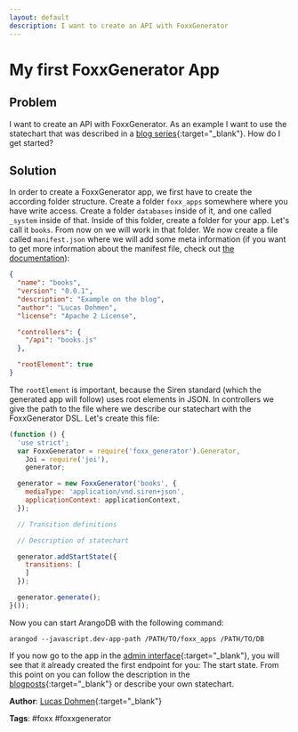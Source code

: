 ```yaml
---
layout: default
description: I want to create an API with FoxxGenerator
---
```

# My first FoxxGenerator App

## Problem

I want to create an API with FoxxGenerator. As an example I want to use the statechart that was described in a [blog series](https://www.arangodb.com/2014/12/08/building-hypermedia-apis-foxxgenerator){:target="_blank"}. How do I get started?

## Solution

In order to create a FoxxGenerator app, we first have to create the according folder structure. Create a folder `foxx_apps` somewhere where you have write access. Create a folder `databases` inside of it, and one called `_system` inside of that. Inside of this folder, create a folder for your app. Let's call it `books`. From now on we will work in that folder. We now create a file called `manifest.json` where we will add some meta information (if you want to get more information about the manifest file, check out
[the documentation](../foxx-develop-manifest.html)):

```json
{
  "name": "books",
  "version": "0.0.1",
  "description": "Example on the blog",
  "author": "Lucas Dohmen",
  "license": "Apache 2 License",

  "controllers": {
    "/api": "books.js"
  },

  "rootElement": true
}
```

The `rootElement` is important, because the Siren standard (which the generated app will follow) uses root elements in JSON. In controllers we give the path to the file where we describe our statechart with the FoxxGenerator DSL. Let's create this file:

```js
(function () {
  'use strict';
  var FoxxGenerator = require('foxx_generator').Generator,
    Joi = require('joi'),
    generator;

  generator = new FoxxGenerator('books', {
    mediaType: 'application/vnd.siren+json',
    applicationContext: applicationContext,
  });

  // Transition definitions

  // Description of statechart

  generator.addStartState({
    transitions: [
    ]
  });

  generator.generate();
}());
```

Now you can start ArangoDB with the following command:

```
arangod --javascript.dev-app-path /PATH/TO/foxx_apps /PATH/TO/DB
```

If you now go to the app in the [admin interface](http://localhost:8529/_db/_system/_admin/aardvark/standalone.html#applications){:target="_blank"}, you will see that it already created the first endpoint for you: The start state. From this point on you can follow the description in the [blogposts](https://www.arangodb.com/2014/12/08/building-hypermedia-apis-foxxgenerator){:target="_blank"} or describe your own statechart.

**Author**: [Lucas Dohmen](https://github.com/moonglum){:target="_blank"}

**Tags**: #foxx #foxxgenerator
